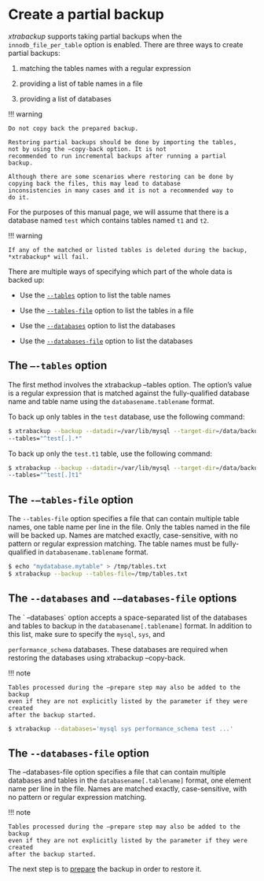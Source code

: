 # Create a partial backup

*xtrabackup* supports taking partial backups when the
`innodb_file_per_table` option is enabled. There are three ways to create
partial backups:

1. matching the tables names with a regular expression

2. providing a list of table names in a file

3. providing a list of databases

!!! warning
   
    Do not copy back the prepared backup.

    Restoring partial backups should be done by importing the tables,
    not by using the –copy-back option. It is not
    recommended to run incremental backups after running a partial
    backup.

    Although there are some scenarios where restoring can be done by
    copying back the files, this may lead to database
    inconsistencies in many cases and it is not a recommended way to
    do it.

For the purposes of this manual page, we will assume that there is a database
named `test` which contains tables named `t1` and `t2`.

!!! warning
   
    If any of the matched or listed tables is deleted during the backup,
    *xtrabackup* will fail.

There are multiple ways of specifying which part of the whole data is backed up:

* Use the [`--tables`](#the-–-tables-option) option to list the table names

* Use the [`--tables-file`](#the--–tables-file-option) option to list the tables in a file

* Use the [`--databases`](#the---databases-and--–databases-file-options) option to list the databases

* Use the [`--databases-file`](#the---databases-file-option) option to list the databases

## The `–-tables` option

The first method involves the xtrabackup –tables option. The option’s
value is a regular expression that is matched against the fully-qualified database name and table name using the `databasename.tablename` format.

To back up only tables in the `test` database, use the following
command:

```{.bash data-prompt="$"}
$ xtrabackup --backup --datadir=/var/lib/mysql --target-dir=/data/backups/ \
--tables="^test[.].*"
```

To back up only the `test.t1` table, use the following command:

```{.bash data-prompt="$"}
$ xtrabackup --backup --datadir=/var/lib/mysql --target-dir=/data/backups/ \
--tables="^test[.]t1"
```

## The `-–tables-file` option

The `--tables-file` option specifies a file that can contain multiple table
names, one table name per line in the file. Only the tables named in the file
will be backed up. Names are matched exactly, case-sensitive, with no pattern or
regular expression matching. The table names must be fully-qualified in
`databasename.tablename` format.

```{.bash data-prompt="$"}
$ echo "mydatabase.mytable" > /tmp/tables.txt
$ xtrabackup --backup --tables-file=/tmp/tables.txt
```

## The `--databases` and `-–databases-file` options

The \` –databases\` option accepts a space-separated list of the databases
and tables to backup in the `databasename[.tablename]` format. In addition to
this list, make sure to specify the `mysql`, `sys`, and

`performance_schema` databases. These databases are required when restoring
the databases using xtrabackup –copy-back.

!!! note
   
    Tables processed during the –prepare step may also be added to the backup
    even if they are not explicitly listed by the parameter if they were created
    after the backup started.

```{.bash data-prompt="$"}
$ xtrabackup --databases='mysql sys performance_schema test ...'
```

## The `--databases-file` option

The –databases-file option specifies a file that can contain multiple
databases and tables in the `databasename[.tablename]` format, one element name per line in the file. Names are matched exactly, case-sensitive, with no pattern or regular expression matching.

!!! note
   
    Tables processed during the –prepare step may also be added to the backup
    even if they are not explicitly listed by the parameter if they were created
    after the backup started.

The next step is to [prepare](prepare-partial-backup.md) the backup in order to restore it. 
